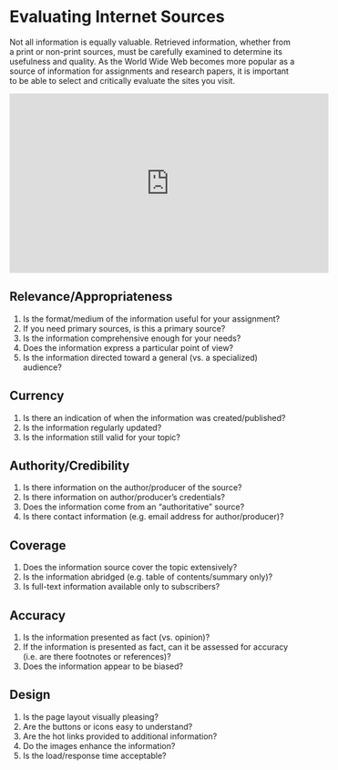 # Evaluating Internet Sources

Not all information is equally valuable. Retrieved information, whether from a print or non-print sources, must be carefully examined to determine its usefulness and quality. As the World Wide Web becomes more popular as a source of information for assignments and research papers, it is important to be able to select and critically evaluate the sites you visit.

<iframe width="560" height="315" src="https://www.youtube.com/embed/paYfP28Q2CA?rel=0" frameborder="0" allow="autoplay; encrypted-media" allowfullscreen></iframe>

## Relevance/Appropriateness
1.	Is the format/medium of the information useful for your assignment? 
2.	If you need primary sources, is this a primary source? 
3.	Is the information comprehensive enough for your needs? 
4.	Does the information express a particular point of view? 
5.	Is the information directed toward a general (vs. a specialized) audience?

## Currency
1.	Is there an indication of when the information was created/published? 
2.	Is the information regularly updated? 
3.	Is the information still valid for your topic?

## Authority/Credibility
1.	Is there information on the author/producer of the source? 
2.	Is there information on author/producer’s credentials? 
3.	Does the information come from an “authoritative” source? 
4.	Is there contact information (e.g. email address for author/producer)?

## Coverage
1.	Does the information source cover the topic extensively? 
2.	Is the information abridged (e.g. table of contents/summary only)? 
3.	Is full-text information available only to subscribers?

## Accuracy
1.	Is the information presented as fact (vs. opinion)? 
2.	If the information is presented as fact, can it be assessed for accuracy (i.e. are there footnotes or references)? 
3.	Does the information appear to be biased?

## Design
1.	Is the page layout visually pleasing? 
2.	Are the buttons or icons easy to understand? 
3.	Are the hot links provided to additional information? 
4.	Do the images enhance the information? 
5.	Is the load/response time acceptable? 
